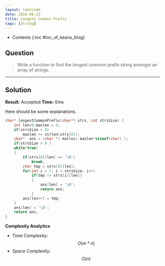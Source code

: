 ```yaml
---
layout: leetcode
date: 2016-06-23
title: Longest Common Prefix
tags: [String]
---
```


* Contents
{:toc #toc_of_keans_blog}

## Question

> Write a function to find the longest common prefix string amongst an array of strings.
>

***

## Solution

**Result:** Accepted **Time:** 0ms

Here should be some explanations.

```c
char* longestCommonPrefix(char** strs, int strsSize) {
    int len=0,maxlen = 4;
    if(strsSize > 0)
        maxlen += strlen(strs[0]);
    char*  ans = (char *) malloc( maxlen*sizeof(char) );
    if(strsSize > 0 )
    while(true)
    {
        if(strs[0][len] == '\0')
            break;
        char tmp = strs[0][len];
        for(int i = 1; i < strsSize; i++)
            if(tmp != strs[i][len])
            {
                ans[len] = '\0';
                return ans;
            }
        ans[len++] = tmp;
    }
    ans[len] = '\0';
    return ans;
}
```

**Complexity Analytics**

- Time Complexity: $$O(m*n)$$
- Space Complexity: $$O(n)$$
